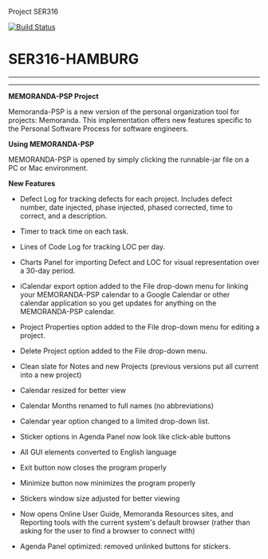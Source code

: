 Project SER316

[![Build Status](https://travis-ci.org/ser316asu/SER316-Hamburg.svg?branch=master)](https://travis-ci.org/ser316asu/SER316-Hamburg)


# SER316-HAMBURG

---
---

**MEMORANDA-PSP Project**

Memoranda-PSP is a new version of the personal organization tool for projects: Memoranda. 
This implementation offers new features specific to the Personal Software Process for software engineers.

**Using MEMORANDA-PSP**

MEMORANDA-PSP is opened by simply clicking the runnable-jar file on a PC or Mac environment.

**New Features**

* Defect Log for tracking defects for each project. Includes defect number, date injected, phase injected, phased corrected, time to correct, and a description.


* Timer to track time on each task.


* Lines of Code Log for tracking LOC per day.


* Charts Panel for importing Defect and LOC for visual representation over a 30-day period.


* iCalendar export option added to the File drop-down menu for linking your MEMORANDA-PSP calendar to a Google Calendar or other calendar application so you get updates for anything on the MEMORANDA-PSP calendar.


* Project Properties option added to the File drop-down menu for editing a project.


* Delete Project option added to the File drop-down menu.


* Clean slate for Notes and new Projects (previous versions put all current into a new project)


* Calendar resized for better view


* Calendar Months renamed to full names (no abbreviations)


* Calendar year option changed to a limited drop-down list.


* Sticker options in Agenda Panel now look like click-able buttons


* All GUI elements converted to English language


* Exit button now closes the program properly


* Minimize button now minimizes the program properly


* Stickers window size adjusted for better viewing


* Now opens Online User Guide, Memoranda Resources sites, and Reporting tools with the current system's default browser (rather than asking for the user to find a browser to connect with)


* Agenda Panel optimized: removed unlinked buttons for stickers.

